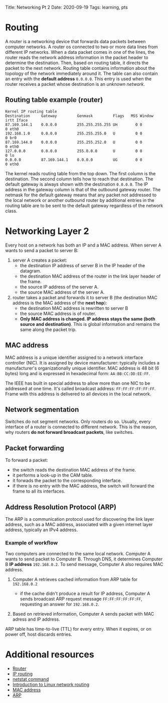 Title: Networking Pt 2
Date: 2020-09-19
Tags: learning, pts

# Routing
A router is a networking device that forwards data packets between computer networks. A router os connected to two or more data lines from different IP networks. When a data packet comes in one of the lines, the router reads the network address information in the packet header to determine the destination. Then, based on routing table, it directs the packet to the next network.
Routing table contains information about the topology of the network immediately around it.
The table can also contain an entry with the **default address** `0.0.0.0`. This entry is used when the router receives a packet whose destination is an *unknown network*.

## Routing table example (router)

```
Kernel IP routing table
Destination     Gateway         Genmask         Flags   MSS Window  irtt Iface
87.169.144.1    0.0.0.0         255.255.255.255 UH        0 0          0 eth0
192.168.1.0     0.0.0.0         255.255.255.0   U         0 0          0 br0
87.169.144.0    0.0.0.0         255.255.252.0   U         0 0          0 eth0
127.0.0.0       0.0.0.0         255.0.0.0       U         0 0          0 lo
0.0.0.0         87.169.144.1    0.0.0.0         UG        0 0          0 eth0
```
The kernel reads routing table from the top down. The first column is the destination. The second column tells how to reach that destination.
The default gateway is always shown with the destination `0.0.0.0`. The IP address in the gateway column is that of the outbound gateway router. The netmask for the default gateway means that any packet not addressed to the local network or another outbound router by additional entries in the routing table are to be sent to the default gateway regardless of the network class.

# Networking Layer 2
Every host on a network has both an IP and a MAC address. When server A wants to send a packet to server B:

1. server A creates a packet:
    * the destination IP address of server B in the IP header of the datagram.
    * the destination MAC address of the router in the link layer header of the frame.
    * the source IP address of the server A.
    * the source MAC address of the server A.
1. router takes a packet and forwards it to server B (the destination MAC address is the MAC address of the **next hop**):
    * the destination MAC address is rewritten to server B
    * the source MAC address is of router.
    * **Only MAC address is changed. IP address stays the same (both source and destination)**. This is global information and remains the same along the packet trip.

## MAC address
MAC address is a unique identifier assigned to a network interface controller (NIC). It is assigned by device manufacturer: typically includes a manufacturer's organizationally unique identifier. MAC address is 48 bit (6 bytes) long and is expressed in hexadecimal form: `AA:BB:CC:DD:EE:FF`.

The IEEE has built in special address to allow more than one NIC to be addressed at one time. It's called broadcast address: `FF:FF:FF:FF:FF:FF`. Frame with this address is delivered to all devices in the local network.

## Network segmentation
Switches do not segment networks. Only routers do so. Usually, every interface of a router is connected to different network. This is the reason, why routers **do not forward broadcast packets**, like switches.

## Packet forwarding
To forward a packet:

* the switch reads the destination MAC address of the frame.
* it performs a look-up in the CAM table.
* it forwads the packet to the corresponding interface.
* if there is no entry with the MAC address, the switch will forward the frame to all its interfaces.

## Address Resolution Protocol (ARP)
The ARP is a communication protocol used for discovering the link layer address, such as a MAC address, associated with a given internet layer address, typically an IPv4 address.

### Example of workflow
Two computers are connected to the same local network. Computer A wants to send packet to Computer B. Through DNS, it determines Computer B **IP address** `192.168.0.2`.
To send message, Computer A also requires MAC address.

1. Computer A retrieves cached information from ARP table for `192.168.0.2`
    * if the cache didn't produce a result for IP address, Computer A sends broadcast ARP request message `FF:FF:FF:FF:FF:FF`, requesting an answer for `192.168.0.2`.

2. Based on retrieved information, Computer A sends packet with MAC adress and IP address.

ARP table has time-to-live (TTL) for every entry. When it expires, or on power off, host discards entries.

# Additional resources
* [Router](https://en.wikipedia.org/wiki/Router_(computing))
* [IP routing](https://en.wikipedia.org/wiki/IP_routing)
* [netstat command](https://tldp.org/LDP/nag2/x-087-2-iface.netstat.html)
* [Introduction to Linux network routing](https://opensource.com/business/16/8/introduction-linux-network-routing)
* [MAC address](https://en.wikipedia.org/wiki/Mac_address)
* [ARP](https://en.wikipedia.org/wiki/Address_Resolution_Protocol)
